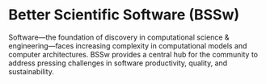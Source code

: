 # Better Scientific Software (BSSw)

Software—the foundation of discovery in computational science & engineering—faces increasing complexity in computational models and computer architectures. BSSw provides a central hub for the community to address pressing challenges in software productivity, quality, and sustainability.


<!---

Slide1 Left: blog_posts/bloodsuckers-banshees-and-brains-a-bestiary-of-scary-software-projects-and-how-to-banish-them
Slide1 Right:  images/raw/master/Blog_1019_Hero_1136x432.png
Slide2 Left: blog_posts/accepting-high-quality-software-contributions-as-scientific-publications
Slide2 Right: items/a-look-at-the-economic-forces-in-open-source-software
Slide3 Left: blog_posts/research-software-science-a-scientific-approach-to-understanding-and-improving-how-we-develop-and-use-software-for-research
Slide3 Right: blog_posts/data-driven-software-sustainability
--->


<!---
LCM: Saving for use again later

SlideX Left: events/webinar-tools-and-techniques-for-floating-point-analysis
SlideX Right: events/testing-research-software-survey
--->

<!---
[Site Overview](SiteOverview.md)

[Communities Overview](CommunitiesOverview.md)

[Intro to CSE](IntroToCse.md)

[Intro to HPC](IntroToHpc.md)

--->
